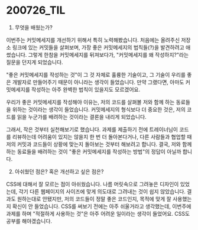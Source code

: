 200726_TIL
===
1. 무엇을 배웠는가?

이번주는 커밋메세지를 개선하기 위해서 특히 노력해봤습니다. 처음에는 올려주신 저장소 링크에 있는 커밋들을 살펴보며, 가장 좋은 커밋메세지의 법칙들(?)을 발견하려고 애썼습니다. 그렇게 한참을 커밋메세지를 뒤져보다가, "커밋메세지를 왜 작성하지?"라는 질문을 던지게 되었습니다.

"좋은 커밋메세지를 작성하는 것"이 그 것 자체로 훌륭한 기술이고, 그 기술이 우리를 좋은 개발자로 만들어주기 때문이 아니라는 생각이 들었습니다. 만약 그랬다면, 아마도 커밋메세지를 작성하는 아주 완벽한 법칙이 있을지도 모르겠어요.

우리가 좋은 커밋메세지를 작성해야 이유는, 저의 코드를 살펴볼 저와 함께 하는 동료들을 위하는 것이라는 생각이 들었습니다. 커밋메세지의 형식보다 더 중요한 것은, 저의 코드를 읽을 누군가를 배려하는 것이라는 결론을 내리게 되었습니다.

그래서, 작은 것부터 실천해보기로 했습니다. 과제를 제출하기 전에 트레이너님이 코드를 리뷰하는데 어려움이 있지는 않을지 한 번 더 돌아본다거나, 다른 사람들과 협업할 때 저의 커밋과 코드들이 상황에 맞는지 돌아보는 것부터 해보려고 합니다. 결국, 저와 함께 하는 동료들을 배려하는 것이 "좋은 커밋메세지를 작성하는 방법"의 정답이 아닐까 합니다.

2. 아쉬웠던 점은? 혹은 개선하고 싶은 점은?

CSS에 대해서 잘 모르는 점이 아쉬웠습니다. 나름 머릿속으로 그려놓은 디자인이 있었는데, 각기 다른 웹페이지의 사이즈에 맞게 의도대로 그려내는 것이 쉽지 않았습니다. 결과도 원하는대로 안됐지만, 저의 코드들이 정말 좋은 코드인지, 목적에 맞게 잘 사용했는지 확신이 안 들었습니다. CSS를 써보기 전에는 아주 쉬울거라고 생각했는데, 이번주에 과제를 하며 "적절하게 사용하는 것"은 아주 어려운 일이라는 생각이 들었어요. CSS도 공부를 해야겠습니다.